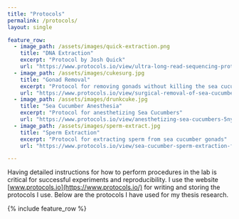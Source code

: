 ```yaml
---
title: "Protocols"
permalink: /protocols/
layout: single

feature_row:
  - image_path: /assets/images/quick-extraction.png
    title: "DNA Extraction"
    excerpt: "Protocol by Josh Quick"
    url: "https://www.protocols.io/view/ultra-long-read-sequencing-protocol-for-rad004-mrxc57n"
  - image_path: /assets/images/cukesurg.jpg
    title: "Gonad Removal"
    excerpt: "Protocol for removing gonads without killing the sea cucumber"
    url: "https://www.protocols.io/view/surgical-removal-of-sea-cucumber-gonads-5pag5ie"
  - image_path: /assets/images/drunkcuke.jpg 
    title: "Sea Cucumber Anesthesia"
    excerpt: "Protocol for anesthetizing Sea Cucumbers"
    url: "https://www.protocols.io/view/anesthetizing-sea-cucumbers-5nyg5fw"
  - image_path: /assets/images/sperm-extract.jpg
    title: "Sperm Extraction"
    excerpt: "Protocol for extracting sperm from sea cucumber gonads"
    url: "https://www.protocols.io/view/sea-cucumber-sperm-extraction-from-gonads-5pbg5in"

---
```


Having detailed instructions for how to perform procedures in the lab is critical for successful experiments and reproducibility. I use the website [www.protocols.io](https://www.protocols.io/) for writing and storing the protocols I use. Below are the protocols I have used for my thesis research.

{% include feature_row %}


